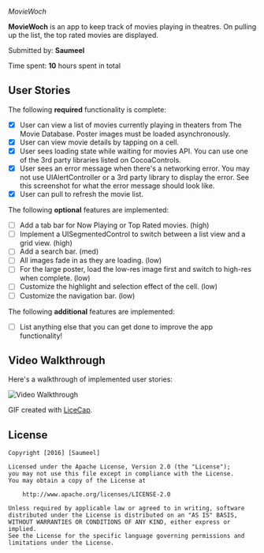 
*MovieWoch*

**MovieWoch** is an app to keep track of movies playing in theatres. On pulling up the list, the top rated movies are displayed.

Submitted by: **Saumeel**

Time spent: **10** hours spent in total

## User Stories

The following **required** functionality is complete:


* [x] User can view a list of movies currently playing in theaters from The Movie Database. Poster images must be loaded asynchronously.
* [x] User can view movie details by tapping on a cell.
* [x] User sees loading state while waiting for movies API. You can use one of the 3rd party libraries listed on CocoaControls.
* [x] User sees an error message when there's a networking error. You may not use UIAlertController or a 3rd party library to display the error. See this screenshot for what the error message should look like.
* [x] User can pull to refresh the movie list.

The following **optional** features are implemented:
* [ ] Add a tab bar for Now Playing or Top Rated movies. (high)
* [ ] Implement a UISegmentedControl to switch between a list view and a grid view. (high)
* [ ] Add a search bar. (med)
* [ ] All images fade in as they are loading. (low)
* [ ] For the large poster, load the low-res image first and switch to high-res when complete. (low)
* [ ] Customize the highlight and selection effect of the cell. (low)
* [ ] Customize the navigation bar. (low)

The following **additional** features are implemented:

- [ ] List anything else that you can get done to improve the app functionality!

## Video Walkthrough 

Here's a walkthrough of implemented user stories:

<img src=http://imgur.com/qaQCLnw title='Video Walkthrough' width='' alt='Video Walkthrough' />

GIF created with [LiceCap](http://www.cockos.com/licecap/).



## License

    Copyright [2016] [Saumeel]

    Licensed under the Apache License, Version 2.0 (the "License");
    you may not use this file except in compliance with the License.
    You may obtain a copy of the License at

        http://www.apache.org/licenses/LICENSE-2.0

    Unless required by applicable law or agreed to in writing, software
    distributed under the License is distributed on an "AS IS" BASIS,
    WITHOUT WARRANTIES OR CONDITIONS OF ANY KIND, either express or implied.
    See the License for the specific language governing permissions and
    limitations under the License.
